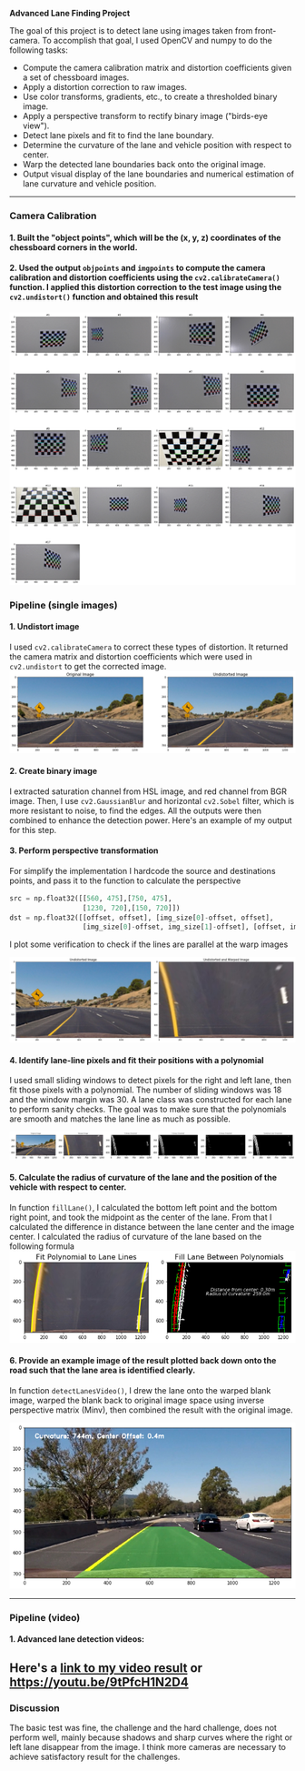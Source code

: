 
**Advanced Lane Finding Project**

The goal of this project is to detect lane using images taken from front-camera. To accomplish that goal, I used OpenCV and numpy to do the following tasks:

* Compute the camera calibration matrix and distortion coefficients given a set of chessboard images.
* Apply a distortion correction to raw images.
* Use color transforms, gradients, etc., to create a thresholded binary image.
* Apply a perspective transform to rectify binary image ("birds-eye view").
* Detect lane pixels and fit to find the lane boundary.
* Determine the curvature of the lane and vehicle position with respect to center.
* Warp the detected lane boundaries back onto the original image.
* Output visual display of the lane boundaries and numerical estimation of lane curvature and vehicle position.

[//]: # (Image References)

[image1]: ./examples/chessboard.png "chessboard detection"
[image2]: ./examples/undistort_output.png "Undistorted"
[image3]: ./examples/binary_combo_example.png "Binary Example"
[image4]: ./examples/warped.png "Warp Example"
[image5]: ./examples/color_fit_lines.png "Fit Visual"
[image6]: ./examples/radcurve.png "Calculate Radius of Curvature"
[image7]: ./examples/example_output.png "Output"
[video1]: ./result.mp4 "Video 1"


---

### Camera Calibration
#### 1. Built the "object points", which will be the (x, y, z) coordinates of the chessboard corners in the world.
#### 2. Used the output `objpoints` and `imgpoints` to compute the camera calibration and distortion coefficients using the `cv2.calibrateCamera()` function.  I applied this distortion correction to the test image using the `cv2.undistort()` function and obtained this result

![alt text][image1]

### Pipeline (single images)

#### 1. Undistort image
I used `cv2.calibrateCamera` to correct these types of distortion. It returned the camera matrix and distortion coefficients which were used in `cv2.undistort` to get the corrected image.
![alt text][image2]

#### 2. Create binary image
I extracted saturation channel from HSL image, and red channel from BGR image. Then, I use `cv2.GaussianBlur` and horizontal `cv2.Sobel` filter, which is more resistant to noise, to find the edges.  All the outputs were then combined to enhance the detection power. Here's an example of my output for this step.

#### 3. Perform perspective transformation

For simplify the implementation I hardcode the source and destinations points, and pass it to the function to calculate the perspective

```python
src = np.float32([[560, 475],[750, 475],
                  [1230, 720],[150, 720]])
dst = np.float32([[offset, offset], [img_size[0]-offset, offset], 
                  [img_size[0]-offset, img_size[1]-offset], [offset, img_size[1]-offset]])
```

I plot some verification to check if the lines are parallel at the warp images

![alt text][image4]

#### 4. Identify lane-line pixels and fit their positions with a polynomial

I used small sliding windows to detect pixels for the right and left lane, then fit those pixels with a polynomial. The number of sliding windows was 18 and the window margin was 30. A lane class was constructed for each lane to perform sanity checks. The goal was to make sure that the polynomials are smooth and matches the lane line as much as possible.

![alt text][image5]

#### 5. Calculate the radius of curvature of the lane and the position of the vehicle with respect to center.

In function `fillLane()`, I calculated the bottom left point and the bottom right point, and took the midpoint as the center of the lane. From that I calculated the difference in distance between the lane center and the image center.
I calculated the radius of curvature of the lane based on the following formula
![alt text][image6]

#### 6. Provide an example image of the result plotted back down onto the road such that the lane area is identified clearly.

In function `detectLanesVideo()`, I drew the lane onto the warped blank image, warped the blank back to original image space using inverse perspective matrix (Minv), then combined the result with the original image.

![alt text][image7]

---

### Pipeline (video)

#### 1. Advanced lane detection videos:

Here's a [link to my video result](./result.mp4) or https://youtu.be/9tPfcH1N2D4
---

### Discussion

The basic test was fine, the challenge and the hard challenge, does not perform well, mainly because shadows and sharp curves where the right or left lane disappear from the image. I think more cameras are necessary to achieve satisfactory result for the challenges.